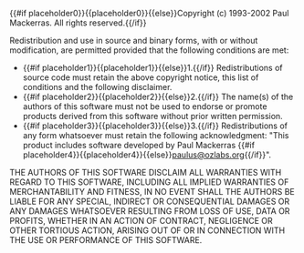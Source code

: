 {{#if placeholder0}}{{placeholder0}}{{else}}Copyright (c) 1993-2002 Paul Mackerras. All rights reserved.{{/if}}

 Redistribution and use in source and binary forms, with or without modification, are permitted provided that the following conditions are met:

* {{#if placeholder1}}{{placeholder1}}{{else}}1.{{/if}} Redistributions of source code must retain the above copyright notice, this list of conditions and the following disclaimer.
* {{#if placeholder2}}{{placeholder2}}{{else}}2.{{/if}} The name(s) of the authors of this software must not be used to endorse or promote products derived from this software without prior written permission.
* {{#if placeholder3}}{{placeholder3}}{{else}}3.{{/if}} Redistributions of any form whatsoever must retain the following acknowledgment: &quot;This product includes software developed by Paul Mackerras {{#if placeholder4}}{{placeholder4}}{{else}}<paulus@ozlabs.org>{{/if}}&quot;.

 THE AUTHORS OF THIS SOFTWARE DISCLAIM ALL WARRANTIES WITH REGARD TO THIS SOFTWARE, INCLUDING ALL IMPLIED WARRANTIES OF MERCHANTABILITY AND FITNESS, IN NO EVENT SHALL THE AUTHORS BE LIABLE FOR ANY SPECIAL, INDIRECT OR CONSEQUENTIAL DAMAGES OR ANY DAMAGES WHATSOEVER RESULTING FROM LOSS OF USE, DATA OR PROFITS, WHETHER IN AN ACTION OF CONTRACT, NEGLIGENCE OR OTHER TORTIOUS ACTION, ARISING OUT OF OR IN CONNECTION WITH THE USE OR PERFORMANCE OF THIS SOFTWARE.